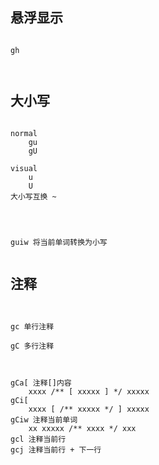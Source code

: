 
## 悬浮显示

```

gh
	


```
## 大小写

```

normal
	gu
	gU

visual
	u
	U
大小写互换 ~




guiw 将当前单词转换为小写


```


## 注释

```


gc 单行注释

gC 多行注释



gCa[ 注释[]内容
	xxxx /** [ xxxxx ] */ xxxxx
gCi[
	xxxx [ /** xxxxx */ ] xxxxx
gCiw 注释当前单词
	xx xxxxx /** xxxx */ xxx
gcl 注释当前行
gcj 注释当前行 + 下一行


```